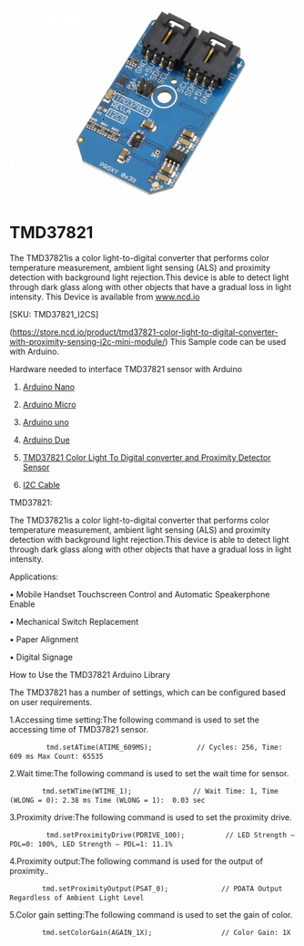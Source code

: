 [![TMD37821](TMD37821_I2C.png)](https://store.ncd.io/product/tmd37821-color-light-to-digital-converter-with-proximity-sensing-i2c-mini-module/)

# TMD37821

The TMD37821is a color light-to-digital converter that performs color temperature measurement, ambient light sensing (ALS) and proximity detection with background light rejection.This device is able to detect light through dark glass along with other objects that have a gradual loss in light intensity.
This Device is available from www.ncd.io 

[SKU: TMD37821_I2CS]

(https://store.ncd.io/product/tmd37821-color-light-to-digital-converter-with-proximity-sensing-i2c-mini-module/)
This Sample code can be used with Arduino.

Hardware needed to interface TMD37821 sensor with Arduino

1. <a href="https://store.ncd.io/product/i2c-shield-for-arduino-nano/">Arduino Nano</a>

2. <a href="https://store.ncd.io/product/i2c-shield-for-arduino-micro-with-i2c-expansion-port/">Arduino Micro</a>

3. <a href="https://store.ncd.io/product/i2c-shield-for-arduino-uno/">Arduino uno</a>

4. <a href="https://store.ncd.io/product/dual-i2c-shield-for-arduino-due-with-modular-communications-interface/">Arduino Due</a>

5. <a href="https://store.ncd.io/product/tmd37821-color-light-to-digital-converter-with-proximity-sensing-i2c-mini-module/">TMD37821 Color Light To Digital converter and Proximity Detector Sensor</a>

6. <a href="https://store.ncd.io/product/i%C2%B2c-cable/">I2C Cable</a>

TMD37821:

The TMD37821is a color light-to-digital converter that performs color temperature measurement, ambient light sensing (ALS) and proximity detection with background light rejection.This device is able to detect light through dark glass along with other objects that have a gradual loss in light intensity.

Applications:

• Mobile Handset Touchscreen Control and Automatic Speakerphone Enable

• Mechanical Switch Replacement

• Paper Alignment

• Digital Signage

How to Use the TMD37821 Arduino Library

The TMD37821 has a number of settings, which can be configured based on user requirements.
          
1.Accessing time setting:The following command is used to set the accessing time of TMD37821 sensor.

             tmd.setATime(ATIME_609MS);           // Cycles: 256, Time: 609 ms Max Count: 65535
            
2.Wait time:The following command is used to set the wait time for sensor.

            tmd.setWTime(WTIME_1);               // Wait Time: 1, Time (WLONG = 0): 2.38 ms Time (WLONG = 1):  0.03 sec
           
3.Proximity drive:The following command is used to set the proximity drive.

             tmd.setProximityDrive(PDRIVE_100);          // LED Strength – PDL=0: 100%, LED Strength – PDL=1: 11.1%
           
4.Proximity output:The following command is used for the output of proximity..             
           
            tmd.setProximityOutput(PSAT_0);             // PDATA Output Regardless of Ambient Light Level
            
5.Color gain setting:The following command is used to set the gain of color.            
            
            tmd.setColorGain(AGAIN_1X);                 // Color Gain: 1X
             
